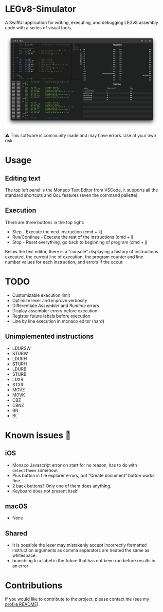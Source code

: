 # LEGv8-Simulator
A SwiftUI application for writing, executing, and debugging LEGv8 assembly code with a series of visual tools.

![](screenshot.png)

:warning: This software is community made and may have errors. Use at your own risk.

# Usage
## Editing text
The top left panel is the Monaco Text Editor from VSCode, it supports all the standard shortcuts and QoL features (even the command pallette).

## Execution
There are three buttons in the top right:
- Step - Execute the next instruction (cmd + k)
- Run/Continue - Execute the rest of the instructions (cmd + l)
- Stop - Reset everything, go back to beginning of program (cmd + j)

Below the text editor, there is a "console" displaying a history of instructions executed, the current line of execution, the program counter and line number values for each instruction, and errors if the occur.

# TODO
- Customizable execution limit
- Optimize lexer and improve verbosity
- Differentiate *Assembler* and *Runtime* errors
- Display assembler errors before execution
- Register future labels before execution
- Line by line execution in monaco editor (hard)

## Unimplemented instructions
- LDURSW
- STURW
- LDURH
- STURH
- LDURB
- STURB
- LDXR
- STXR
- MOVZ
- MOVK
- CBZ
- CBNZ
- BR
- BL

# Known issues 🐞
## iOS
- Monaco Javascript error on start for no reason, has to do with `detectTheme` somehow.
- Plus button in file explorer errors, but "Create document" button works fine...
- 2 back buttons? Only one of them does anything.
- Keyboard does not present itself.

## macOS
- None

## Shared
- It is possible the lexer may mistakenly accept incorrectly formatted instruction arguments as comma separators are treated the same as whitespace.
- branching to a label in the future that has not been run before results in an error

# Contributions
If you would like to contribute to the project, please contact me (see my [profile README](https://github.com/AdinAck)).